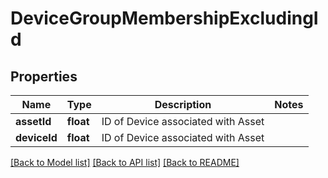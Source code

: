 # DeviceGroupMembershipExcludingId

## Properties
Name | Type | Description | Notes
------------ | ------------- | ------------- | -------------
**assetId** | **float** | ID of Device associated with Asset | 
**deviceId** | **float** | ID of Device associated with Asset | 

[[Back to Model list]](../README.md#documentation-for-models) [[Back to API list]](../README.md#documentation-for-api-endpoints) [[Back to README]](../README.md)


